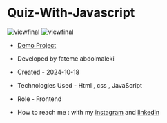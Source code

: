 # Quiz-With-Javascript

![viewfinal]()
![viewfinal]()
- [Demo Project](https://fatemeabdolmaleki.github.io/Quiz-With-Javascript/)

- Developed by fateme abdolmaleki

- Created - 2024-10-18

- Technologies Used - Html , css , JavaScript 
 
- Role - Frontend

- How to reach me : with my [instagram](https://www.instagram.com/fatemeabdolmaleki_) and [linkedin](https://www.linkedin.com/in/fateme-abdolmaleki/)
